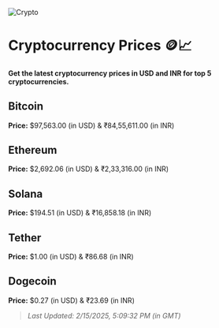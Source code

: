 
![Crypto](https://www.techguide.com.au/wp-content/uploads/2020/11/crypto3.jpeg)

# Cryptocurrency Prices 🪙📈

#### Get the latest cryptocurrency prices in USD and INR for top 5 cryptocurrencies.

## Bitcoin

**Price:** $97,563.00 (in USD) & ₹84,55,611.00 (in INR)

## Ethereum

**Price:** $2,692.06 (in USD) & ₹2,33,316.00 (in INR)

## Solana

**Price:** $194.51 (in USD) & ₹16,858.18 (in INR)

## Tether

**Price:** $1.00 (in USD) & ₹86.68 (in INR)

## Dogecoin

**Price:** $0.27 (in USD) & ₹23.69 (in INR)

> _Last Updated: 2/15/2025, 5:09:32 PM (in GMT)_
